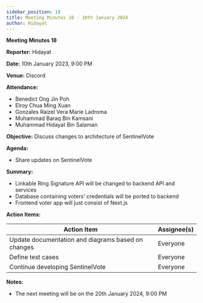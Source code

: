 ```yaml
---
sidebar_position: 18
title: Meeting Minutes 18 - 10th January 2024
author: Hidayat
---
```


**Meeting Minutes 18**

**Reporter:** Hidayat

**Date:** 10th January 2023, 9:00 PM

**Venue:** Discord

**Attendance:**

- Benedict Ong Jin Poh
- Elroy Chua Ming Xuan
- Gonzales Raizel Vera Marie Ladroma
- Muhammad Baraq Bin Kamsani
- Muhammad Hidayat Bin Salaman

**Objective:**
Discuss changes to architecture of SentinelVote

**Agenda:**

- Share updates on SentinelVote

**Summary:**

- Linkable Ring Signature API will be changed to backend API and services
- Database containing voters’ credentials will be ported to backend
- Frontend voter app will just consist of Next.js

**Action Items:**

| Action Item                                        | Assignee(s) |
| -------------------------------------------------- | ----------- |
| Update documentation and diagrams based on changes | Everyone    |
| Define test cases                                  | Everyone    |
| Continue developing SentinelVote                   | Everyone    |

**Notes:**

- The next meeting will be on the 20th January 2024, 9:00 PM
